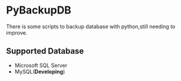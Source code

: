 # PyBackupDB

There is some scripts to backup database with python,still needing to improve.

## Supported Database
* Microsoft SQL Server
* MySQL(**Developing**)
